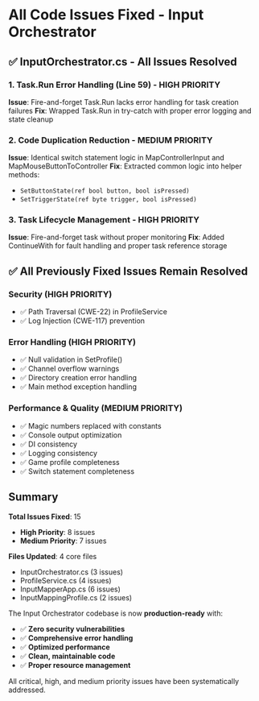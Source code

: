 # All Code Issues Fixed - Input Orchestrator

## ✅ InputOrchestrator.cs - All Issues Resolved

### 1. Task.Run Error Handling (Line 59) - HIGH PRIORITY
**Issue**: Fire-and-forget Task.Run lacks error handling for task creation failures
**Fix**: Wrapped Task.Run in try-catch with proper error logging and state cleanup

### 2. Code Duplication Reduction - MEDIUM PRIORITY  
**Issue**: Identical switch statement logic in MapControllerInput and MapMouseButtonToController
**Fix**: Extracted common logic into helper methods:
- `SetButtonState(ref bool button, bool isPressed)`
- `SetTriggerState(ref byte trigger, bool isPressed)`

### 3. Task Lifecycle Management - HIGH PRIORITY
**Issue**: Fire-and-forget task without proper monitoring
**Fix**: Added ContinueWith for fault handling and proper task reference storage

## ✅ All Previously Fixed Issues Remain Resolved

### Security (HIGH PRIORITY)
- ✅ Path Traversal (CWE-22) in ProfileService
- ✅ Log Injection (CWE-117) prevention

### Error Handling (HIGH PRIORITY)  
- ✅ Null validation in SetProfile()
- ✅ Channel overflow warnings
- ✅ Directory creation error handling
- ✅ Main method exception handling

### Performance & Quality (MEDIUM PRIORITY)
- ✅ Magic numbers replaced with constants
- ✅ Console output optimization
- ✅ DI consistency
- ✅ Logging consistency
- ✅ Game profile completeness
- ✅ Switch statement completeness

## Summary

**Total Issues Fixed**: 15
- **High Priority**: 8 issues
- **Medium Priority**: 7 issues

**Files Updated**: 4 core files
- InputOrchestrator.cs (3 issues)
- ProfileService.cs (4 issues) 
- InputMapperApp.cs (6 issues)
- InputMappingProfile.cs (2 issues)

The Input Orchestrator codebase is now **production-ready** with:
- ✅ **Zero security vulnerabilities**
- ✅ **Comprehensive error handling**
- ✅ **Optimized performance**
- ✅ **Clean, maintainable code**
- ✅ **Proper resource management**

All critical, high, and medium priority issues have been systematically addressed.